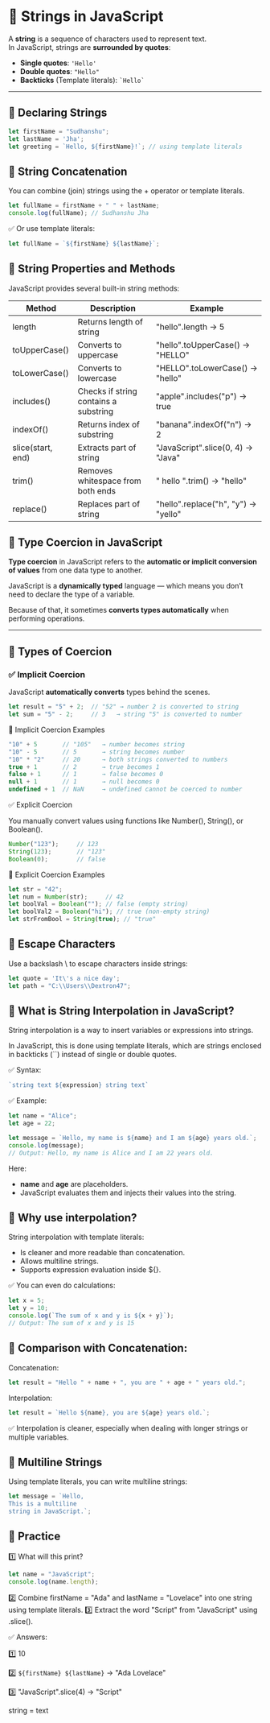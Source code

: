 # 🔹 Strings in JavaScript

A **string** is a sequence of characters used to represent text.  
In JavaScript, strings are **surrounded by quotes**:

- **Single quotes**: `'Hello'`
- **Double quotes**: `"Hello"`
- **Backticks** (Template literals): `` `Hello` ``

---

## 🔹 Declaring Strings

```javascript
let firstName = "Sudhanshu";
let lastName = 'Jha';
let greeting = `Hello, ${firstName}!`; // using template literals
```

## 🔹 String Concatenation

You can combine (join) strings using the + operator or template literals.

```javascript
let fullName = firstName + " " + lastName;
console.log(fullName); // Sudhanshu Jha
```

✅ Or use template literals:

```javascript
let fullName = `${firstName} ${lastName}`;
```
## 🔹 String Properties and Methods
JavaScript provides several built-in string methods:

|Method|Description|Example|
|---|---|---|
|length|Returns length of string |	"hello".length → 5|
|toUpperCase()|	Converts to uppercase|	"hello".toUpperCase() → "HELLO"|
|toLowerCase()| Converts to lowercase|	"HELLO".toLowerCase() → "hello"|
|includes()| Checks if string contains a substring|	"apple".includes("p") → true|
|indexOf()|	Returns index of substring|	"banana".indexOf("n") → 2|
|slice(start, end)|	Extracts part of string| "JavaScript".slice(0, 4) → "Java"|
|trim()| Removes whitespace from both ends| " hello ".trim() → "hello"|
|replace()|	Replaces part of string|	"hello".replace("h", "y") → "yello"|


## 🔹 Type Coercion in JavaScript

**Type coercion** in JavaScript refers to the **automatic or implicit conversion of values** from one data type to another.

JavaScript is a **dynamically typed** language — which means you don’t need to declare the type of a variable.  

Because of that, it sometimes **converts types automatically** when performing operations.

---

## 🔸 Types of Coercion

### ✅ Implicit Coercion
JavaScript **automatically converts** types behind the scenes.

```javascript
let result = "5" + 2;  // "52" → number 2 is converted to string
let sum = "5" - 2;     // 3   → string "5" is converted to number
```

🔸 Implicit Coercion Examples
```javascript
"10" + 5       // "105"   → number becomes string
"10" - 5       // 5       → string becomes number
"10" * "2"     // 20      → both strings converted to numbers
true + 1       // 2       → true becomes 1
false + 1      // 1       → false becomes 0
null + 1       // 1       → null becomes 0
undefined + 1  // NaN     → undefined cannot be coerced to number
```

✅ Explicit Coercion

You manually convert values using functions like Number(), String(), or Boolean().

```javascript
Number("123");     // 123
String(123);       // "123"
Boolean(0);        // false
```

🔸 Explicit Coercion Examples
```javascript
let str = "42";
let num = Number(str);     // 42
let boolVal = Boolean(""); // false (empty string)
let boolVal2 = Boolean("hi"); // true (non-empty string)
let strFromBool = String(true); // "true"
```

## 🔹 Escape Characters
Use a backslash \ to escape characters inside strings:

```javascript
let quote = 'It\'s a nice day';
let path = "C:\\Users\\Dextron47";
```
## 🔹 What is String Interpolation in JavaScript?

String interpolation is a way to insert variables or expressions into strings.

In JavaScript, this is done using template literals, which are strings enclosed in backticks (``) instead of single or double quotes.

✅ Syntax:
```javascript
`string text ${expression} string text`
```

✅ Example:
```javascript
let name = "Alice";
let age = 22;

let message = `Hello, my name is ${name} and I am ${age} years old.`;
console.log(message);
// Output: Hello, my name is Alice and I am 22 years old.
```

Here:

- **name** and **age** are placeholders.
- JavaScript evaluates them and injects their values into the string.

## 🔹 Why use interpolation?
String interpolation with template literals:

- Is cleaner and more readable than concatenation.
- Allows multiline strings.
- Supports expression evaluation inside ${}.

✅ You can even do calculations:
```javascript
let x = 5;
let y = 10;
console.log(`The sum of x and y is ${x + y}`);
// Output: The sum of x and y is 15
```

## 🔹 Comparison with Concatenation:

Concatenation:

```javascript
let result = "Hello " + name + ", you are " + age + " years old.";
```

Interpolation:

```javascript
let result = `Hello ${name}, you are ${age} years old.`;
```
✅ Interpolation is cleaner, especially when dealing with longer strings or multiple variables.

## 🔹 Multiline Strings
Using template literals, you can write multiline strings:

```javascript
let message = `Hello,
This is a multiline
string in JavaScript.`;
```

## 🔹 Practice 
1️⃣ What will this print?

```javascript
let name = "JavaScript";
console.log(name.length);
```
2️⃣ Combine firstName = "Ada" and lastName = "Lovelace" into one string using template literals.
3️⃣ Extract the word "Script" from "JavaScript" using .slice().

✅ Answers:

1️⃣ 10

2️⃣ `${firstName} ${lastName}` → "Ada Lovelace"

3️⃣ "JavaScript".slice(4) → "Script"


string = text